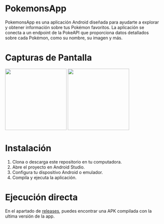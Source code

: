 # PokemonsApp

PokemonsApp es una aplicación Android diseñada para ayudarte a explorar y obtener información sobre tus Pokémon favoritos. La aplicación se conecta a un endpoint de la PokeAPI que proporciona datos detallados sobre cada Pokémon, como su nombre, su imagen y más.

# Capturas de Pantalla

<img src="https://github.com/AlexZavala1603/PokeAppCompose/assets/85930734/3730e741-fe6a-4f43-877f-8865c01926e9" width="200">
<img src="https://github.com/AlexZavala1603/PokeAppCompose/assets/85930734/06871f9e-ab9e-407e-9c82-a32d487f98b6" width="200">

# Instalación

1. Clona o descarga este repositorio en tu computadora.
2. Abre el proyecto en Android Studio.
3. Configura tu dispositivo Android o emulador.
4. Compila y ejecuta la aplicación.

# Ejecución directa
En el apartado de [releases](https://github.com/AlexZavala1603/PokeAppCompose/releases/tag/production), puedes encontrar una APK compilada con la ultima versión de la app.
